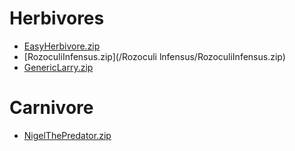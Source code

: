 # Herbivores
* [EasyHerbivore.zip](/Easy_Herbivore/EasyHerbivore.zip)
* [RozoculiInfensus.zip](/Rozoculi lnfensus/RozoculiInfensus.zip)
* [GenericLarry.zip](/Generic_Larry/GenericLarry.zip)
# Carnivore
* [NigelThePredator.zip](Nigel_The_Predator/NigelThePredator.zip)
